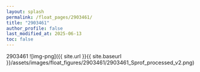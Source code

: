 ```yaml
---
layout: splash
permalink: /float_pages/2903461/
title: "2903461"
author_profile: false
last_modified_at: 2025-06-13
toc: false
---
```

 
2903461
![img-png]({{ site.url }}{{ site.baseurl }}/assets/images/float_figures/2903461/2903461_Sprof_processed_v2.png)